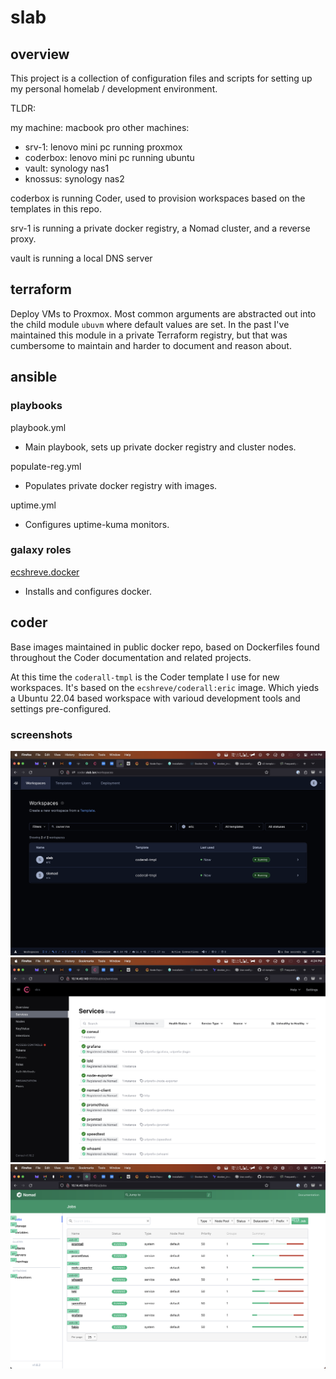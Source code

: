 # slab

## overview

This project is a collection of configuration files and scripts for setting up my personal homelab / development environment.

TLDR: 

my machine: macbook pro
other machines:
- srv-1: lenovo mini pc running proxmox
- coderbox: lenovo mini pc running ubuntu
- vault: synology nas1
- knossus: synology nas2

coderbox is running Coder, used to provision workspaces based on the templates in this repo.

srv-1 is running a private docker registry, a Nomad cluster, and a reverse proxy.

vault is running a local DNS server

## terraform

Deploy VMs to Proxmox. Most common arguments are abstracted out into
the child module `ubuvm` where default values are set. In the past I've maintained
this module in a private Terraform registry, but that was cumbersome to maintain
and harder to document and reason about.

## ansible

### playbooks

playbook.yml
- Main playbook, sets up private docker registry and cluster nodes.

populate-reg.yml
- Populates private docker registry with images.

uptime.yml
- Configures uptime-kuma monitors.

### galaxy roles

[ecshreve.docker](https://galaxy.ansible.com/ecshreve/docker)
- Installs and configures docker.

## coder

Base images maintained in public docker repo, based on Dockerfiles found throughout
the Coder documentation and related projects.

At this time the `coderall-tmpl` is the Coder template I use for new workspaces. It's
based on the `ecshreve/coderall:eric` image. Which yieds a Ubuntu 22.04 based workspace
with varioud development tools and settings pre-configured.

### screenshots

![coder](/static/coder.png)
![consul](/static/consul.png)
![nomad](/static/nomad.png)
